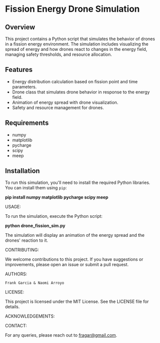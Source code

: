 # Fission Energy Drone Simulation

## Overview
This project contains a Python script that simulates the behavior of drones in a fission energy environment. The simulation includes visualizing the spread of energy and how drones react to changes in the energy field, managing safety thresholds, and resource allocation.

## Features
- Energy distribution calculation based on fission point and time parameters.
- Drone class that simulates drone behavior in response to the energy field.
- Animation of energy spread with drone visualization.
- Safety and resource management for drones.

## Requirements
- numpy
- matplotlib
- pycharge
- scipy
- meep

## Installation
To run this simulation, you'll need to install the required Python libraries. You can install them using `pip`:

**pip install numpy matplotlib pycharge scipy meep**

USAGE:

To run the simulation, execute the Python script:

**python drone_fission_sim.py**

The simulation will display an animation of the energy spread and the drones' reaction to it.

CONTRIBUTING:

We welcome contributions to this project. If you have suggestions or improvements, please open an issue or submit a pull request.

AUTHORS:

    Frank Garcia & Naomi Arroyo
    
LICENSE:

This project is licensed under the MIT License. See the LICENSE file for details.

ACKNOWLEDGEMENTS:

CONTACT:

For any queries, please reach out to fragar@gmail.com.



